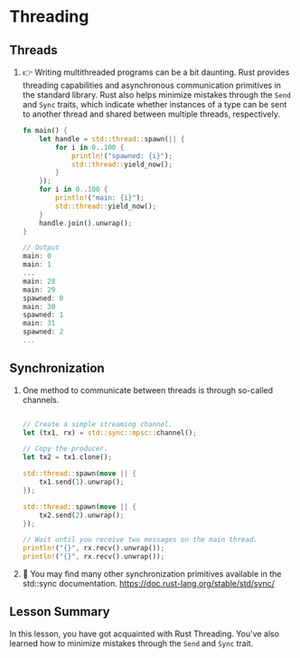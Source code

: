 # Threading

## Threads 

1. 👉 Writing multithreaded programs can be a bit daunting. Rust provides threading capabilities and asynchronous communication primitives in the standard library. Rust also helps minimize mistakes through the `Send` and `Sync` traits, which indicate whether instances of a type can be sent to another thread and shared between multiple threads, respectively.

    ```rust
    fn main() {
        let handle = std::thread::spawn(|| {
            for i in 0..100 {
                println!("spawned: {i}");
                std::thread::yield_now();
            }
        });
        for i in 0..100 {
            println!("main: {i}");
            std::thread::yield_now();
        }
        handle.join().unwrap();
    }

    // Output
    main: 0
    main: 1
    ...
    main: 28
    main: 29
    spawned: 0
    main: 30
    spawned: 1
    main: 31
    spawned: 2
    ...
    ```

## Synchronization 

1. One method to communicate between threads is through so-called channels.

    ```rust 

    // Create a simple streaming channel.
    let (tx1, rx) = std::sync::mpsc::channel();

    // Copy the producer.
    let tx2 = tx1.clone();

    std::thread::spawn(move || {
        tx1.send(1).unwrap();
    });

    std::thread::spawn(move || {
        tx2.send(2).unwrap();
    });

    // Wait until you receive two messages on the main thread.
    println!("{}", rx.recv().unwrap());
    println!("{}", rx.recv().unwrap());
    ```

2. 📌 You may find many other synchronization primitives available in the std::sync documentation.
    https://doc.rust-lang.org/stable/std/sync/

## Lesson Summary 

In this lesson, you have got acquainted with Rust Threading. You've also learned how to minimize mistakes through the `Send` and `Sync` trait.